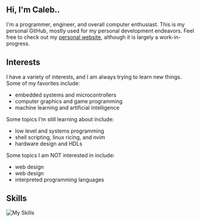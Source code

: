 ## Hi, I'm Caleb..

I'm a programmer, engineer, and overall computer enthusiast.
This is my personal GitHub, mostly used for my personal development endeavors.
Feel free to check out my [personal website](https://caleb-mostyn.com), although it is largely a work-in-progress.

## Interests
I have a variety of interests, and I am always trying to learn new things. 
Some of my favorites include:

- embedded systems and microcontrollers
- computer graphics and game programming
- machine learning and artificial intelligence

Some topics I'm still learning about include:

- low level and systems programming
- shell scripting, linux ricing, and nvim
- hardware design and HDLs

Some topics I am NOT interested in include:

- web design
- web design
- interpreted programming languages

## Skills
![My Skills](https://skillicons.dev/icons?i=c,cpp,cs,java,arduino,py,html,css,js,r,windows,linux,godot,unreal)
